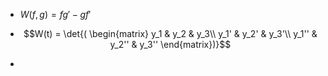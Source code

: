 - $W(f, g)=fg'-gf'$

- $$W(t) = \det{(
\begin{matrix}   
y_1 & y_2 & y_3\\   
y_1' & y_2' & y_3'\\
y_1'' & y_2'' & y_3''  
\end{matrix})}$$
- 